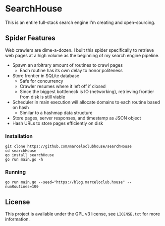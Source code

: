 # SearchHouse
This is an entire full-stack search engine I'm creating and open-sourcing.

## Spider Features
Web crawlers are dime-a-dozen. I built this spider specifically to retrieve web pages
at a high volume as the beginning of my search engine pipeline.
- Spawn an arbitrary amount of routines to crawl pages
  - Each routine has its own delay to honor politeness
- Store frontier in SQLite database
  - Safe for concurrency
  - Crawler resumes where it left off if closed
  - Since the biggest bottleneck is IO (networking), retrieving frontier from disk is still viable
- Scheduler in main execution will allocate domains to each routine based on hash
  - Similar to a hashmap data structure
- Store pages, server responses, and timestamp as JSON object
- Hash URLs to store pages efficiently on disk

### Installation
```
git clone https://github.com/marceloclubhouse/searchHouse
cd searchHouse
go install searchHouse
go run main.go -h
```

### Running
```
go run main.go --seed="https://blog.marceloclub.house" --numRoutines=100
```

## License
This project is available under the GPL v3 license, see `LICENSE.txt` for more information.